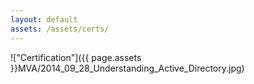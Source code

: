 ```yaml
---
layout: default
assets: /assets/certs/
---
```

!["Certification"]({{ page.assets }}MVA/2014_09_28_Understanding_Active_Directory.jpg)
